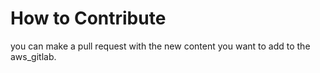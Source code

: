 # How to Contribute

you can make a pull request with the new content you want to add to the aws_gitlab.
